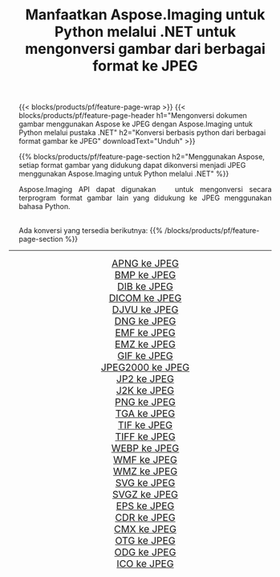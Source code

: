 ﻿---
title: Manfaatkan Aspose.Imaging untuk Python melalui .NET untuk mengonversi gambar dari berbagai format ke JPEG 
weight: 3920
url: /id/python-net/conversion/to/jpeg/ 
lang: id
langdirlevel: 2
locales: zh-hans,ja,it,ru,de,es,fr,nl,id,lt,pl,pt,vi,tr,ko,zh-hant,ar,hi,th,sv,cs,uk,he
description: Anda dapat menggunakan Aspose.Imaging untuk Python melalui pustaka .NET untuk mengonversi dari berbagai format ke JPEG
---

{{< blocks/products/pf/feature-page-wrap >}}
{{< blocks/products/pf/feature-page-header h1="Mengonversi dokumen gambar menggunakan Aspose ke JPEG dengan Aspose.Imaging untuk Python melalui pustaka .NET" h2="Konversi berbasis python dari berbagai format gambar ke JPEG" downloadText="Unduh" >}}


{{% blocks/products/pf/feature-page-section  h2="Menggunakan Aspose, setiap format gambar yang didukung dapat dikonversi menjadi JPEG menggunakan Aspose.Imaging untuk Python melalui .NET" %}}
<p align=justify>Aspose.Imaging API dapat digunakan   untuk mengonversi secara terprogram format gambar lain yang didukung ke JPEG menggunakan bahasa Python.</p>
<br/>
Ada konversi yang tersedia berikutnya:
{{% /blocks/products/pf/feature-page-section %}}
<div class="container-fluid productfamilypage bg-gray">
    <div class="convertypes bg-gray agp-content section">
        <div class="container">
		<hr style="margin-left:-20px;"/>
		<div class="row other-converters" style="gap: 10px;font-size: 19px;text-align:center;">
		    <div class='col-md-2 other-converter remove-lp remove-rp'><a href="/imaging/id/python-net/conversion/apng-to-jpeg/" style="padding:15px;">APNG ke JPEG</a></div>
<div class='col-md-2 other-converter remove-lp remove-rp'><a href="/imaging/id/python-net/conversion/bmp-to-jpeg/" style="padding:15px;">BMP ke JPEG</a></div>
<div class='col-md-2 other-converter remove-lp remove-rp'><a href="/imaging/id/python-net/conversion/dib-to-jpeg/" style="padding:15px;">DIB ke JPEG</a></div>
<div class='col-md-2 other-converter remove-lp remove-rp'><a href="/imaging/id/python-net/conversion/dicom-to-jpeg/" style="padding:15px;">DICOM ke JPEG</a></div>
<div class='col-md-2 other-converter remove-lp remove-rp'><a href="/imaging/id/python-net/conversion/djvu-to-jpeg/" style="padding:15px;">DJVU ke JPEG</a></div>
<div class='col-md-2 other-converter remove-lp remove-rp'><a href="/imaging/id/python-net/conversion/dng-to-jpeg/" style="padding:15px;">DNG ke JPEG</a></div>
<div class='col-md-2 other-converter remove-lp remove-rp'><a href="/imaging/id/python-net/conversion/emf-to-jpeg/" style="padding:15px;">EMF ke JPEG</a></div>
<div class='col-md-2 other-converter remove-lp remove-rp'><a href="/imaging/id/python-net/conversion/emz-to-jpeg/" style="padding:15px;">EMZ ke JPEG</a></div>
<div class='col-md-2 other-converter remove-lp remove-rp'><a href="/imaging/id/python-net/conversion/gif-to-jpeg/" style="padding:15px;">GIF ke JPEG</a></div>
<div class='col-md-2 other-converter remove-lp remove-rp'><a href="/imaging/id/python-net/conversion/jpeg2000-to-jpeg/" style="padding:15px;">JPEG2000 ke JPEG</a></div>
<div class='col-md-2 other-converter remove-lp remove-rp'><a href="/imaging/id/python-net/conversion/jp2-to-jpeg/" style="padding:15px;">JP2 ke JPEG</a></div>
<div class='col-md-2 other-converter remove-lp remove-rp'><a href="/imaging/id/python-net/conversion/j2k-to-jpeg/" style="padding:15px;">J2K ke JPEG</a></div>
<div class='col-md-2 other-converter remove-lp remove-rp'><a href="/imaging/id/python-net/conversion/png-to-jpeg/" style="padding:15px;">PNG ke JPEG</a></div>
<div class='col-md-2 other-converter remove-lp remove-rp'><a href="/imaging/id/python-net/conversion/tga-to-jpeg/" style="padding:15px;">TGA ke JPEG</a></div>
<div class='col-md-2 other-converter remove-lp remove-rp'><a href="/imaging/id/python-net/conversion/tif-to-jpeg/" style="padding:15px;">TIF ke JPEG</a></div>
<div class='col-md-2 other-converter remove-lp remove-rp'><a href="/imaging/id/python-net/conversion/tiff-to-jpeg/" style="padding:15px;">TIFF ke JPEG</a></div>
<div class='col-md-2 other-converter remove-lp remove-rp'><a href="/imaging/id/python-net/conversion/webp-to-jpeg/" style="padding:15px;">WEBP ke JPEG</a></div>
<div class='col-md-2 other-converter remove-lp remove-rp'><a href="/imaging/id/python-net/conversion/wmf-to-jpeg/" style="padding:15px;">WMF ke JPEG</a></div>
<div class='col-md-2 other-converter remove-lp remove-rp'><a href="/imaging/id/python-net/conversion/wmz-to-jpeg/" style="padding:15px;">WMZ ke JPEG</a></div>
<div class='col-md-2 other-converter remove-lp remove-rp'><a href="/imaging/id/python-net/conversion/svg-to-jpeg/" style="padding:15px;">SVG ke JPEG</a></div>
<div class='col-md-2 other-converter remove-lp remove-rp'><a href="/imaging/id/python-net/conversion/svgz-to-jpeg/" style="padding:15px;">SVGZ ke JPEG</a></div>
<div class='col-md-2 other-converter remove-lp remove-rp'><a href="/imaging/id/python-net/conversion/eps-to-jpeg/" style="padding:15px;">EPS ke JPEG</a></div>
<div class='col-md-2 other-converter remove-lp remove-rp'><a href="/imaging/id/python-net/conversion/cdr-to-jpeg/" style="padding:15px;">CDR ke JPEG</a></div>
<div class='col-md-2 other-converter remove-lp remove-rp'><a href="/imaging/id/python-net/conversion/cmx-to-jpeg/" style="padding:15px;">CMX ke JPEG</a></div>
<div class='col-md-2 other-converter remove-lp remove-rp'><a href="/imaging/id/python-net/conversion/otg-to-jpeg/" style="padding:15px;">OTG ke JPEG</a></div>
<div class='col-md-2 other-converter remove-lp remove-rp'><a href="/imaging/id/python-net/conversion/odg-to-jpeg/" style="padding:15px;">ODG ke JPEG</a></div>
<div class='col-md-2 other-converter remove-lp remove-rp'><a href="/imaging/id/python-net/conversion/ico-to-jpeg/" style="padding:15px;">ICO ke JPEG</a></div>
                </div>
        </div>
    </div>
</div>
<br/>

